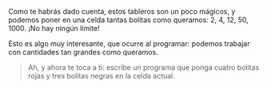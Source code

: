 Como te habrás dado cuenta, estos tableros son un poco mágicos, y podemos poner en una celda tantas bolitas como queramos: 2, 4, 12, 50, 1000. ¡No hay ningún límite!

Esto es algo muy interesante, que ocurre al programar: podemos trabajar con cantidades tan grandes como queramos.

> Ah, y ahora te toca a ti: escribe un programa que ponga cuatro bolitas rojas y tres bolitas negras en la celda actual.

